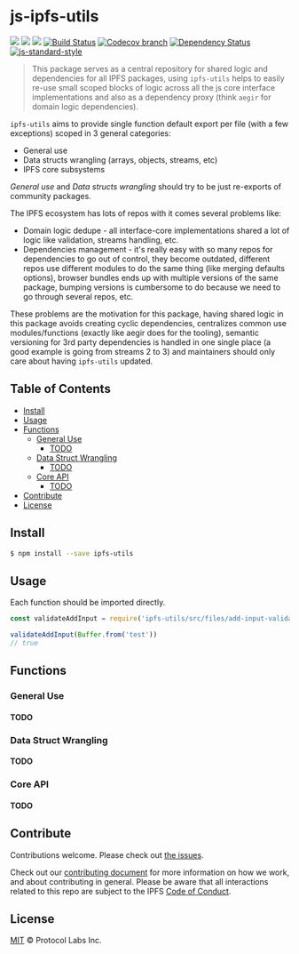 # js-ipfs-utils  <!-- omit in toc -->

[![](https://img.shields.io/badge/made%20by-Protocol%20Labs-blue.svg?style=flat-square)](http://protocol.ai)
[![](https://img.shields.io/badge/project-IPFS-blue.svg?style=flat-square)](http://ipfs.io/)
[![](https://img.shields.io/badge/freenode-%23ipfs-blue.svg?style=flat-square)](http://webchat.freenode.net/?channels=%23ipfs)
[![Build Status](https://github.com/ipfs/js-ipfs-utils/actions/workflows/js-test-and-release.yml/badge.svg?branch=main)](https://github.com/ipfs/js-ipfs-utils/actions/workflows/js-test-and-release.yml)
[![Codecov branch](https://img.shields.io/codecov/c/github/ipfs/js-ipfs-utils/master.svg?style=flat-square)](https://codecov.io/gh/ipfs/js-ipfs-utils)
[![Dependency Status](https://david-dm.org/ipfs/js-ipfs-utils.svg?style=flat-square)](https://david-dm.org/ipfs/js-ipfs-utils)
[![js-standard-style](https://img.shields.io/badge/code%20style-standard-brightgreen.svg?style=flat-square)](https://github.com/feross/standard)

> This package serves as a central repository for shared logic and dependencies for all IPFS packages, using `ipfs-utils` helps to easily re-use small scoped blocks of logic across all the js core interface implementations and also as a dependency proxy (think `aegir` for domain logic dependencies).

`ipfs-utils` aims to provide single function default export per file (with a few exceptions) scoped in 3 general categories:
-  General use
-  Data structs wrangling (arrays, objects, streams, etc)
-  IPFS core subsystems

*General use* and *Data structs wrangling* should try to be just re-exports of community packages.

The IPFS ecosystem has lots of repos with it comes several problems like:
- Domain logic dedupe - all interface-core implementations shared a lot of logic like validation, streams handling, etc.
- Dependencies management - it's really easy with so many repos for dependencies to go out of control, they become outdated, different repos use different modules to do the same thing (like merging defaults options), browser bundles ends up with multiple versions of the same package, bumping versions is cumbersome to do because we need to go through several repos, etc.

These problems are the motivation for this package, having shared logic in this package avoids creating cyclic dependencies, centralizes common use modules/functions (exactly like aegir does for the tooling), semantic versioning for 3rd party dependencies is handled in one single place (a good example is going from streams 2 to 3) and maintainers should only care about having `ipfs-utils` updated.

## Table of Contents <!-- omit in toc -->

- [Install](#install)
- [Usage](#usage)
- [Functions](#functions)
  - [General Use](#general-use)
    - [TODO](#todo)
  - [Data Struct Wrangling](#data-struct-wrangling)
    - [TODO](#todo-1)
  - [Core API](#core-api)
    - [TODO](#todo-2)
- [Contribute](#contribute)
- [License](#license)

## Install


```bash
$ npm install --save ipfs-utils
```

## Usage
Each function should be imported directly.

```js
const validateAddInput = require('ipfs-utils/src/files/add-input-validation')

validateAddInput(Buffer.from('test'))
// true
```

## Functions

### General Use
#### TODO
### Data Struct Wrangling
#### TODO
### Core API
#### TODO


## Contribute

Contributions welcome. Please check out [the issues](https://github.com/ipfs/js-ipfs-utils/issues).

Check out our [contributing document](https://github.com/ipfs/community/blob/master/CONTRIBUTING_JS.md) for more information on how we work, and about contributing in general. Please be aware that all interactions related to this repo are subject to the IPFS [Code of Conduct](https://github.com/ipfs/community/blob/master/code-of-conduct.md).

## License

[MIT](LICENSE) © Protocol Labs Inc.
